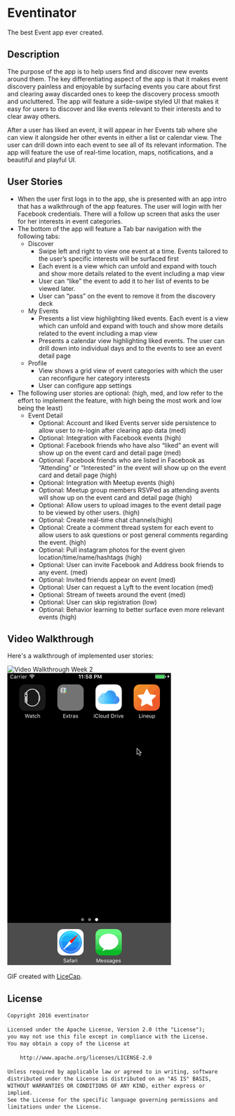 # Eventinator

The best Event app ever created.

## Description

The purpose of the app is to help users find and discover new events around them. The key differentiating aspect of the app is that it makes event discovery painless and enjoyable by surfacing events you care about first and clearing away discarded ones to keep the discovery process smooth and uncluttered. The app will feature a side-swipe styled UI that makes it easy for users to discover and like events relevant to their interests and to clear away others.

After a user has liked an event, it will appear in her Events tab where she can view it alongside her other events in either a list or calendar view. The user can drill down into each event to see all of its relevant information.
The app will feature the use of real-time location, maps, notifications, and a beautiful and playful UI.

## User Stories

 - When the user first logs in to the app, she is presented with an app intro that has a walkthrough of the app features. The user will login with her Facebook credentials. There will a follow up screen that asks the user for her interests in event categories.
 - The bottom of the app will feature a Tab bar navigation with the following tabs:
   - Discover
     - Swipe left and right to view one event at a time. Events tailored to the user’s specific interests will be surfaced first
     - Each event is a view which can unfold and expand with touch and show more details related to the event including a map view
     - User can “like” the event to add it to her list of events to be viewed later. 
     - User can “pass” on the event to remove it from the discovery deck
   - My Events
     - Presents a list view highlighting liked events. Each event is a view which can unfold and expand with touch and show more details related to the event including a map view
     - Presents a calendar view highlighting liked events. The user can drill down into individual days and to the events to see an event detail page
   - Profile
     - View shows a grid view of event categories with which the user can reconfigure her category interests
     - User can configure app settings
 - The following user stories are optional: (high, med, and low refer to the effort to implement the feature, with high being the most work and low being the least)
   - Event Detail
     - Optional: Account and liked Events server side persistence to allow user to re-login after clearing app data (med)
     - Optional: Integration with Facebook events (high)
     - Optional: Facebook friends who have also “liked” an event will show up on the event card and detail page (med)
     - Optional: Facebook friends who are listed in Facebook as “Attending” or “Interested” in the event will show up on the event card and detail page (high)
     - Optional: Integration with Meetup events (high)
     - Optional: Meetup group members RSVPed as attending avents will show up on the event card and detail page (high)
     - Optional: Allow users to upload images to the event detail page to be viewed by other users. (high)
     - Optional: Create real-time chat channels(high)
     - Optional: Create a comment thread system for each event to allow users to ask questions or post general comments regarding the event. (high)
     - Optional: Pull instagram photos for the event given location/time/name/hashtags (high)
     - Optional: User can invite Facebook and Address book friends to any event. (med)
     - Optional: Invited friends appear on event (med)
     - Optional: User can request a Lyft to the event location (med)
     - Optional: Stream of tweets around the event (med)
     - Optional: User can skip registration (low)
     - Optional: Behavior learning to better surface even more relevant events (high)

## Video Walkthrough

Here's a walkthrough of implemented user stories:

<img src='https://raw.githubusercontent.com/eventinator/eventinator/master/lineup-walkthrough-week-2.gif' title='Video Walkthrough' width='' alt='Video Walkthrough Week 2' />

<img src='https://raw.githubusercontent.com/eventinator/eventinator/master/lineup-walkthrough.gif' title='Video Walkthrough' width='' alt='Video Walkthrough Week 1' />

GIF created with [LiceCap](http://www.cockos.com/licecap/).

## License

    Copyright 2016 eventinator

    Licensed under the Apache License, Version 2.0 (the "License");
    you may not use this file except in compliance with the License.
    You may obtain a copy of the License at

        http://www.apache.org/licenses/LICENSE-2.0

    Unless required by applicable law or agreed to in writing, software
    distributed under the License is distributed on an "AS IS" BASIS,
    WITHOUT WARRANTIES OR CONDITIONS OF ANY KIND, either express or implied.
    See the License for the specific language governing permissions and
    limitations under the License.
